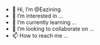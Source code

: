 - 👋 Hi, I’m @Eazining
- 👀 I’m interested in ...
- 🌱 I’m currently learning ...
- 💞️ I’m looking to collaborate on ...
- 📫 How to reach me ...

<!---
Eazining/Eazining is a ✨ special ✨ repository because its `README.md` (this file) appears on your GitHub profile.
You can click the Preview link to take a look at your changes.
--->
